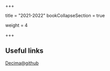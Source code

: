 +++

title = "2021-2022"
bookCollapseSection = true

weight = 4

+++


## Useful links

<a href="https://github.com/decima" target="blank"> Decima@github </a>